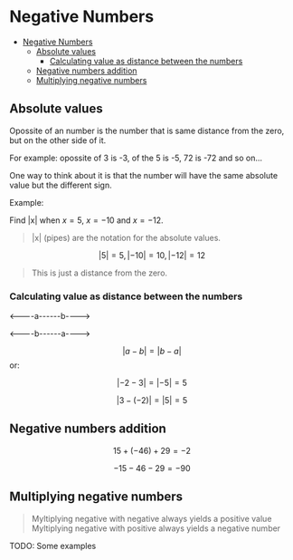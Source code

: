 # Negative Numbers

- [Negative Numbers](#Negative-Numbers)
	- [Absolute values](#Absolute-values)
		- [Calculating value as distance between the numbers](#Calculating-value-as-distance-between-the-numbers)
	- [Negative numbers addition](#Negative-numbers-addition)
	- [Multiplying negative numbers](#Multiplying-negative-numbers)

## Absolute values

Opossite of an number is the number that is same distance from the zero, but on the other side of it.

For example:
opossite of 3 is -3, of the 5 is -5, 72 is -72 and so on...

One way to think about it is that the number will have the same absolute value but the different sign.

Example:

Find |x| when $x = 5$, $x = -10$ and $x = -12$.

> |x| (pipes) are the notation for the absolute values.

$$
|5| = 5, |-10| = 10, |-12| = 12
$$

> This is just a distance from the zero.

### Calculating value as distance between the numbers

<----a------b---->

<----b------a---->

$$ |a-b| = |b-a| $$
or:

$$
|-2-3| = |-5| = 5
$$

$$
|3-(-2)| = | 5 | = 5
$$

## Negative numbers addition

$$
15 + (-46) + 29 = -2
$$

$$
-15-46-29 = -90
$$

## Multiplying negative numbers

> Myltiplying negative with negative always yields a positive value
> Myltiplying negative with positive always yields a negative number

TODO: Some examples
